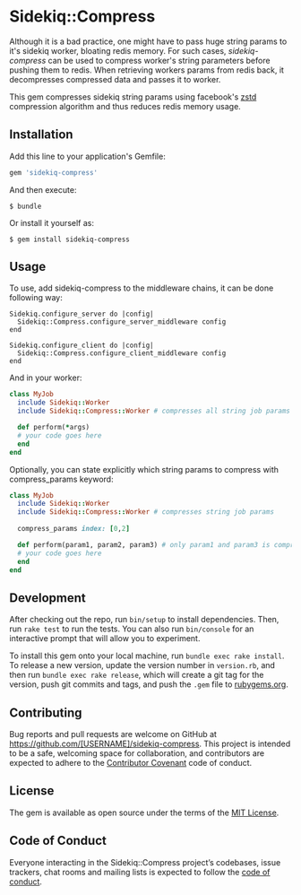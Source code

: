 # Sidekiq::Compress

Although it is a bad practice, one might have to pass huge string params to it's sidekiq worker, bloating redis memory. For such cases, *sidekiq-compress* can be used to compress worker's string parameters before pushing them to redis. When retrieving workers params from redis back, it decompresses compressed data and passes it to worker.  

This gem compresses sidekiq string params using facebook's [zstd](https://github.com/facebook/zstd) compression algorithm and thus reduces redis memory usage.

## Installation

Add this line to your application's Gemfile:

```ruby
gem 'sidekiq-compress'
```

And then execute:

    $ bundle

Or install it yourself as:

    $ gem install sidekiq-compress

## Usage

To use, add sidekiq-compress to the middleware chains, it can be done following way:

```
Sidekiq.configure_server do |config|
  Sidekiq::Compress.configure_server_middleware config
end

Sidekiq.configure_client do |config|
  Sidekiq::Compress.configure_client_middleware config
end
```

And in your worker:

```ruby
class MyJob
  include Sidekiq::Worker
  include Sidekiq::Compress::Worker # compresses all string job params

  def perform(*args)
  # your code goes here
  end
end
```

Optionally, you can state explicitly which string params to compress with compress_params keyword:

```ruby
class MyJob
  include Sidekiq::Worker
  include Sidekiq::Compress::Worker # compresses string job params
  
  compress_params index: [0,2]

  def perform(param1, param2, param3) # only param1 and param3 is compressed
  # your code goes here
  end
end
```

## Development

After checking out the repo, run `bin/setup` to install dependencies. Then, run `rake test` to run the tests. You can also run `bin/console` for an interactive prompt that will allow you to experiment.

To install this gem onto your local machine, run `bundle exec rake install`. To release a new version, update the version number in `version.rb`, and then run `bundle exec rake release`, which will create a git tag for the version, push git commits and tags, and push the `.gem` file to [rubygems.org](https://rubygems.org).

## Contributing

Bug reports and pull requests are welcome on GitHub at https://github.com/[USERNAME]/sidekiq-compress. This project is intended to be a safe, welcoming space for collaboration, and contributors are expected to adhere to the [Contributor Covenant](http://contributor-covenant.org) code of conduct.

## License

The gem is available as open source under the terms of the [MIT License](https://opensource.org/licenses/MIT).

## Code of Conduct

Everyone interacting in the Sidekiq::Compress project’s codebases, issue trackers, chat rooms and mailing lists is expected to follow the [code of conduct](https://github.com/[USERNAME]/sidekiq-compress/blob/master/CODE_OF_CONDUCT.md).
